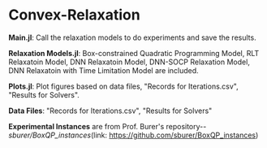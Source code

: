# Convex-Relaxation

**Main.jl**: Call the relaxation models to do experiments and save the results.

**Relaxation Models.jl**: Box-constrained Quadratic Programming Model, RLT Relaxatoin Model, DNN Relaxatoin Model, DNN-SOCP Relaxation Model, DNN Relaxatoin with Time Limitation Model are included.

**Plots.jl**: Plot figures based on data files, "Records for Iterations.csv", "Results for Solvers".

**Data Files**: "Records for Iterations.csv", "Results for Solvers"

**Experimental Instances** are from Prof. Burer's repository--*sburer/BoxQP_instances*(link: https://github.com/sburer/BoxQP_instances)
